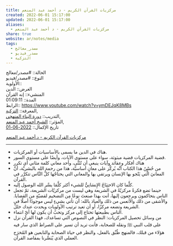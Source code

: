 ```yaml
---  
title: مركزيات القرآن الكريم - د أحمد عبد المنعم  
created: 2022-06-01 15:17:00  
updated: 2022-06-01 15:17:00  
aliases:  
  - مركزيات القرآن الكريم - د أحمد عبد المنعم  
share: true  
website: ar/notes/media  
tags:  
  - مصدر_معالج  
  - مصدر_فيديو  
  - التزكية  
---  
```

  
  
  
الحالة:: #مصدر/معالج  
النوع:: #مصدر/فيديو  
اﻷولوية::    
الغرض:: الدين  
المنشيء:: إنه القرآن  
المدة:: 01:09:11  
الرابط:: <https://www.youtube.com/watch?v=ymDEJqK8MBs>  
المعرفة:: [التزكية](%D9%85%D9%84%D8%A7%D8%AD%D8%B8%D8%A7%D8%AA%20%D8%AF%D9%88%D8%B1%D8%A9%20%D9%81%D9%82%D9%87%20%D8%A7%D9%84%D9%86%D9%81%D8%B3/%D8%A7%D9%84%D8%AA%D8%B2%D9%83%D9%8A%D8%A9.md),  
التدريب:: [دورة البناء المنهجي](%D8%AF%D9%88%D8%B1%D8%A9%20%D8%A7%D9%84%D8%A8%D9%86%D8%A7%D8%A1%20%D8%A7%D9%84%D9%85%D9%86%D9%87%D8%AC%D9%8A.md),  
المؤثر:: [الشيخ أحمد عبد المنعم](%D8%A7%D9%84%D8%B4%D9%8A%D8%AE%20%D8%A3%D8%AD%D9%85%D8%AF%20%D8%B9%D8%A8%D8%AF%20%D8%A7%D9%84%D9%85%D9%86%D8%B9%D9%85.md),  
تاريخ اﻹكمال:: [2022-06-01](2022-06-01.md)  
  
[مركزيات القرآن الكريم - د.أحمد عبد المنعم](https://www.youtube.com/watch?v=ymDEJqK8MBs)  
  
---  
  
- هناك في الدين ما يسمى بالأساسيات أو المركزيات.  
- قضية المركزيات قضية مبثوثة، سواء على مستوى الآيات، وأيضًا على مستوى السور.  
- هناك أفكار وعقائد وآيات ينبغي أن تُثَنَّى، وأحد معاني كلمة مثاني أي تكرر  
- من حُسْنُ هذا الكتاب أنَّه يُركِّز على معانٍ أساسيَّة، هذا من رحمة الله بالبشريَّة، أنَّ المعانيَ الَّتي يَنْجو بها الإنسان ويرتقي بها والمعاني التي يحتاجُها كلُّ النَّاس تتكرَّر في القرآن.  
- كلَّما كان الاحتِيَاجُ الإِنسَانِيُّ للشيء أكثر كلَّمَا يسَّر الله الوصول إليه.  
- حينما تضع فكرةً مركزيّةً في الشريعة وهي ليست من مركزيّات الشريعة، ثمّ تجعل الناس يتحاكمون ويرجعون إليها، أنت بهذا صنعتَ نوعًا مِن التضخيم لقضيّةٍ من القضايا. والأشقى من ذلك والأتعس من ذلك والعياذ بالله: أن تأتي بشيءٍ ليس موجودًا أصلًا في الشريعة وتضعه مركزًا، أو أن تعيد ترتيب الأولويات ويحدث عندك خللٌ.  
- الناس بطبيعتها تحتاج إلى مركز وتحبّ أن يكون لها أيّ انتماء.  
- من وسائل تحصيل المركزيات: النظر في النصوص التي تساعدك، فهذا القرآن نزل على قلب النبي ﷺ ونقله للصحابة، فأنت تريد أن تسير على الصراط الذي سار فيه هؤلاء من قبلك، فالمنهج طُبِّق بالفعل، والنظر في حياة الصحابة والتابعين هو المُخرَج العملي الذي يُبَصِّرنا بمقاصد القرآن.  
